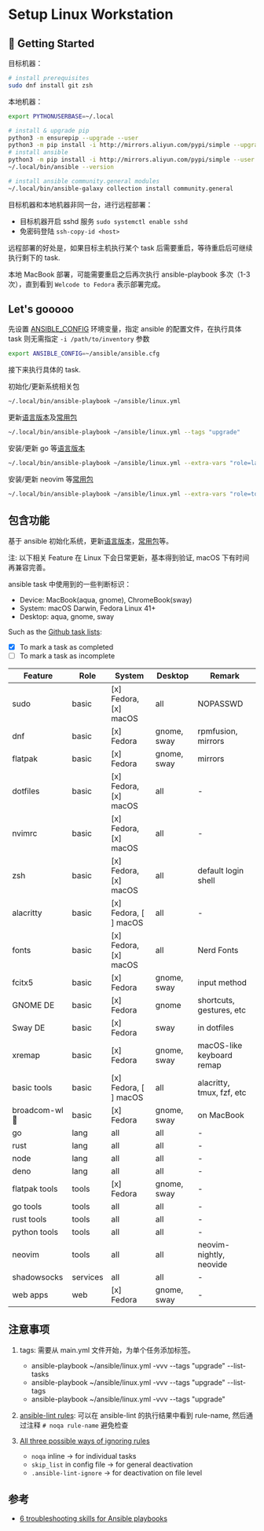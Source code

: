 # Setup Linux Workstation

## 🚀 Getting Started

目标机器：

```bash
# install prerequisites
sudo dnf install git zsh
```

本地机器：

```bash
export PYTHONUSERBASE=~/.local

# install & upgrade pip
python3 -m ensurepip --upgrade --user
python3 -m pip install -i http://mirrors.aliyun.com/pypi/simple --upgrade --user pip
# install ansible
python3 -m pip install -i http://mirrors.aliyun.com/pypi/simple --user ansible
~/.local/bin/ansible --version

# install ansible community.general modules
~/.local/bin/ansible-galaxy collection install community.general
```

目标机器和本地机器非同一台，进行远程部署：

- 目标机器开启 sshd 服务 `sudo systemctl enable sshd`
- 免密码登陆 `ssh-copy-id <host>`

远程部署的好处是，如果目标主机执行某个 task 后需要重启，等待重启后可继续执行剩下的 task.

本地 MacBook 部署，可能需要重启之后再次执行 ansible-playbook 多次（1-3 次），直到看到 `Welcode to Fedora` 表示部署完成。

## Let's gooooo

先设置 [ANSIBLE_CONFIG] 环境变量，指定 ansible 的配置文件，在执行具体 task 则无需指定 `-i /path/to/inventory` 参数

```bash
export ANSIBLE_CONFIG=~/ansible/ansible.cfg
```

接下来执行具体的 task.

初始化/更新系统相关包

```bash
~/.local/bin/ansible-playbook ~/ansible/linux.yml
```

更新[语言版本]及[常用包]

```bash
~/.local/bin/ansible-playbook ~/ansible/linux.yml --tags "upgrade"
```

安装/更新 go 等[语言版本]

```bash
~/.local/bin/ansible-playbook ~/ansible/linux.yml --extra-vars "role=lang" --tags "go"
```

安装/更新 neovim 等[常用包]

```bash
~/.local/bin/ansible-playbook ~/ansible/linux.yml --extra-vars "role=tools" --tags "neovim"
```

## 包含功能

基于 ansible 初始化系统，更新[语言版本]，[常用包]等。

注: 以下相关 Feature 在 Linux 下会日常更新，基本得到验证, macOS 下有时间再兼容完善。

ansible task 中使用到的一些判断标识：

- Device: MacBook(aqua, gnome), ChromeBook(sway)
- System: macOS Darwin, Fedora Linux 41+
- Desktop: aqua, gnome, sway

Such as the [Github task lists]:

- [x] To mark a task as completed
- [ ] To mark a task as incomplete

| Feature       | Role     | System                | Desktop     | Remark                    |
| ------------- | -------- | --------------------- | ----------- | ------------------------- |
| sudo          | basic    | [x] Fedora, [x] macOS | all         | NOPASSWD                  |
| dnf           | basic    | [x] Fedora            | gnome, sway | rpmfusion, mirrors        |
| flatpak       | basic    | [x] Fedora            | gnome, sway | mirrors                   |
| dotfiles      | basic    | [x] Fedora, [x] macOS | all         | -                         |
| nvimrc        | basic    | [x] Fedora, [x] macOS | all         | -                         |
| zsh           | basic    | [x] Fedora, [x] macOS | all         | default login shell       |
| alacritty     | basic    | [x] Fedora, [ ] macOS | all         | -                         |
| fonts         | basic    | [x] Fedora, [x] macOS | all         | Nerd Fonts                |
| fcitx5        | basic    | [x] Fedora            | gnome, sway | input method              |
| GNOME DE      | basic    | [x] Fedora            | gnome       | shortcuts, gestures, etc  |
| Sway DE       | basic    | [x] Fedora            | sway        | in dotfiles               |
| xremap        | basic    | [x] Fedora            | gnome, sway | macOS-like keyboard remap |
| basic tools   | basic    | [x] Fedora, [ ] macOS | all         | alacritty, tmux, fzf, etc |
| broadcom-wl  | basic    | [x] Fedora            | gnome, sway | on MacBook                |
| go            | lang     | all                   | all         | -                         |
| rust          | lang     | all                   | all         | -                         |
| node          | lang     | all                   | all         | -                         |
| deno          | lang     | all                   | all         | -                         |
| flatpak tools | tools    | [x] Fedora            | gnome, sway | -                         |
| go tools      | tools    | all                   | all         | -                         |
| rust tools    | tools    | all                   | all         | -                         |
| python tools  | tools    | all                   | all         | -                         |
| neovim        | tools    | all                   | all         | neovim-nightly, neovide   |
| shadowsocks   | services | all                   | all         | -                         |
| web apps      | web      | [x] Fedora            | gnome, sway | -                         |

## 注意事项

1. tags: 需要从 main.yml 文件开始，为单个任务添加标签。

   - ansible-playbook ~/ansible/linux.yml -vvv --tags "upgrade" --list-tasks
   - ansible-playbook ~/ansible/linux.yml -vvv --tags "upgrade" --list-tags
   - ansible-playbook ~/ansible/linux.yml -vvv --tags "upgrade"

2. [ansible-lint rules]: 可以在 ansible-lint 的执行结果中看到 rule-name, 然后通过注释 `# noqa rule-name` 避免检查

3. [All three possible ways of ignoring rules]

   - `noqa` inline -> for individual tasks
   - `skip_list` in config file -> for general deactivation
   - `.ansible-lint-ignore` -> for deactivation on file level

## 参考

- [6 troubleshooting skills for Ansible playbooks]

[6 troubleshooting skills for Ansible playbooks]: https://www.redhat.com/sysadmin/troubleshoot-ansible-playbooks
[ansible-lint rules]: https://ansible-lint.readthedocs.io/rules/
[All three possible ways of ignoring rules]: https://github.com/ansible/ansible-lint/issues/3068#issuecomment-1438617565
[常用包]: ./variables/tools.yml
[语言版本]: ./variables/versions.yml
[ANSIBLE_CONFIG]: https://docs.ansible.com/ansible/latest/reference_appendices/config.html#the-configuration-file
[Github task lists]: https://docs.github.com/en/get-started/writing-on-github/working-with-advanced-formatting/about-task-lists#creating-task-lists
